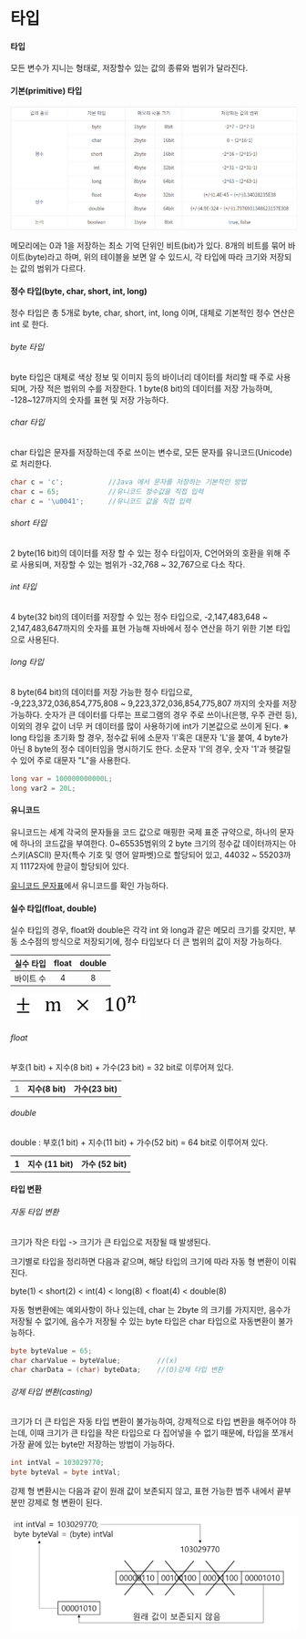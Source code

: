 # 타입

#### 타입

모든 변수가 지니는 형태로, 저장할수 있는 값의 종류와 범위가 달라진다. 



#### 기본(primitive) 타입

<img src="./img/img002.png">



메모리에는 0과 1을 저장하는 최소 기억 단위인 비트(bit)가 있다. 8개의 비트를 묶어 바이트(byte)라고 하며, 위의 테이블을 보면 알 수 있드시, 각 타입에 따라 크기와 저장되는 값의 범위가 다르다.



#### 정수 타입(byte, char, short, int, long)

정수 타입은 총 5개로 byte, char, short, int, long 이며, 대체로 기본적인 정수 연산은 int 로 한다. 



###### byte 타입

byte 타입은 대체로 색상 정보 및 이미지 등의 바이너리 데이터를 처리할 때 주로 사용되며, 가장 적은 범위의 수를 저장한다. 
1 byte(8 bit)의 데이터를 저장 가능하며, -128~127까지의 숫자를 표현 및 저장 가능하다.



###### char 타입

char 타입은 문자를 저장하는데 주로 쓰이는 변수로, 모든 문자를 유니코드(Unicode)로 처리한다.

```java
char c = 'c';			//Java 에서 문자를 저장하는 기본적인 방법
char c = 65;			//유니코드 정수값을 직접 입력
char c = '\u0041';		//유니코드 값을 직접 입력
```



###### short 타입

2 byte(16 bit)의 데이터를 저장 할 수 있는 정수 타입이자, C언어와의 호환을 위해 주로 사용되며, 저장할 수 있는 범위가 -32,768 ~ 32,767으로 다소 작다.



###### int 타입

4 byte(32 bit)의 데이터를 저장할 수 있는 정수 타입으로, -2,147,483,648 ~ 2,147,483,647까지의 숫자를 표현 가능해 자바에서 정수 연산을 하기 위한 기본 타입으로 사용된다.



###### long 타입

8 byte(64 bit)의 데이터를 저장 가능한 정수 타입으로, -9,223,372,036,854,775,808 ~ 9,223,372,036,854,775,807 까지의 숫자를 저장 가능하다. 숫자가 큰 데이터를 다루는 프로그램의 경우 주로 쓰이나(은행, 우주 관련 등),  이외의 경우 값이 너무 커 데이터를 많이 사용하기에 int가 기본값으로 쓰이게 된다.
※ long 타입을 초기화 할 경우, 정수값 뒤에 소문자 'l'혹은 대문자 'L'을 붙여, 4 byte가 아닌 8 byte의 정수 데이터임을 명시하기도 한다. 소문자 'l'의 경우, 숫자 '1'과 헷갈릴 수 있어 주로 대문자 "L"을 사용한다.

`````java
long var = 100000000000L;
long var2 = 20L;
`````



#### 유니코드

유니코드는 세계 각국의 문자들을 코드 값으로 매핑한 국제 표준 규약으로, 하나의 문자에 하나의 코드값을 부여한다. 0~65535범위의 2 byte 크기의 정수값 데이터까지는 아스키(ASCII) 문자(특수 기호 및 영어 알파벳)으로 할당되어 있고, 44032 ~ 55203까지 11172자에 한글이 할당되어 있다.

<a href="http://www.unicode.org">유니코드 문자표</a>에서 유니코드를 확인 가능하다.



#### 실수 타입(float, double)

실수 타입의 경우, float와 double은 각각 int 와 long과 같은 메모리 크기를 갖지만, 부동 소수점의 방식으로 저장되기에, 정수 타입보다 더 큰 범위의 값이 저장 가능하다.

| 실수 타입 | float | double |
| :-------: | :---: | :----: |
| 바이트 수 |   4   |   8    |

<img src="./img/img003.png">

###### float

부호(1 bit) + 지수(8 bit) + 가수(23 bit) = 32 bit로 이루어져 있다.

<table style="width:50%">
    <th style="color:gray">1</th><th>지수(8 bit)</th><th>가수(23 bit)</th>
</table> 



###### double

double : 부호(1 bit) + 지수(11 bit) + 가수(52 bit) = 64 bit로 이루어져 있다.

<table style="width:75%">
    <th>1</th><th>지수 (11 bit)</th><th>가수 (52 bit)</th>
</table>



#### 타입 변환



###### 자동 타입 변환

크기가 작은 타입 -> 크기가 큰 타입으로 저장될 때 발생된다.

크기별로 타입을 정리하면 다음과 같으며, 해당 타입의 크기에 따라 자동 형 변환이 이뤄진다.

<div>
    byte(1) < short(2) < int(4) < long(8) < float(4) < double(8)
</div>



자동 형변환에는 예외사항이 하나 있는데, char 는 2byte 의 크기를 가지지만, 음수가 저장될 수 없기에, 음수가 저장될 수 있는 byte 타입은 char 타입으로 자동변환이 불가능하다.

````java
byte byteValue = 65;
char charValue = byteValue;			//(x)
char charData = (char) byteData;	//(O)강제 타입 변환
````



###### 강제 타입 변환(casting)

크기가 더 큰 타입은 자동 타입 변환이 불가능하여, 강제적으로 타입 변환을 해주어야 하는데, 이때 크기가 큰 타입을 작은 타입으로 다 집어넣을 수 없기 때문에, 타입을 쪼개서 가장 끝에 있는 byte만 저장하는 방법이 가능하다.

````java
int intVal = 103029770;
byte byteVal = byte intVal;
````

강제 형 변환시는 다음과 같이 원래 값이 보존되지 않고, 표현 가능한 범주 내에서 끝부분만 강제로 형 변환이 된다. 

<img src="./img/img03.png">

